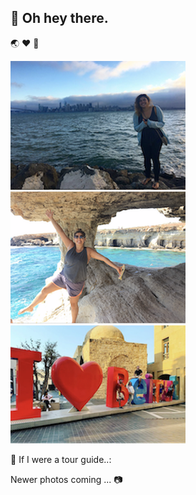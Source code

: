 ## 👋 Oh hey there.

🌏 :heart: 🛫 

![sf](https://github.com/skhalife/skhalife/blob/master/img/sf.png)![cy](https://github.com/skhalife/skhalife/blob/master/img/cy.png)![lb](https://github.com/skhalife/skhalife/blob/master/img/lb.png) 

🌱 If I were a tour guide..:

Newer photos coming ... 📷
<!-- 
![route1](https://github.com/skhalife/skhalife/blob/master/img/route1.png)  
![yosemite](https://github.com/skhalife/skhalife/blob/master/img/yosemite.png)
![ggb](https://github.com/skhalife/skhalife/blob/master/img/goldengate.png)
 -->
